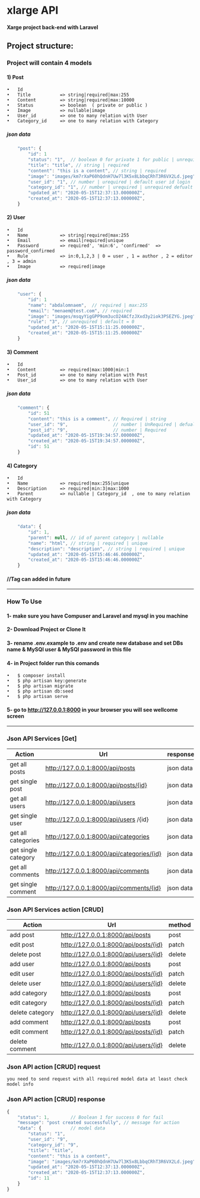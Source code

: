 # xlarge API
####    Xarge project back-end with Laravel
## Project structure:
### Project will contain 4 models
#### 1)	Post
    •	Id
    •	Title           => string|required|max:255
    •	Content         => string|required|max:10000
    •	Status          => boolean  ( private or public )
    •	Image           => nullable|image
    •	User_id         => one to many relation with User
    •	Category_id     => one to many relation with Category
##### json data
```javascript
    "post": {
        "id": 1 
        "status": "1",  // boolean 0 for private 1 for public | unrequired defualt = 1
        "title": "title", // string | required
        "content": "this is a content", // string | required
        "image": "images/km7rXaP60hQdnH7Uw7l3K5x8LbbqCRhT3R6VX2Ld.jpeg", // image file | unrequired defualt = null
        "user_id": "1", // number | urequired | default user id login
        "category_id": "1", // number | urequired | unrequired defualt = null
        "updated_at": "2020-05-15T12:37:13.000000Z",
        "created_at": "2020-05-15T12:37:13.000000Z",
    }
```
#### 2)	User
    •	Id
    •	Name            => string|required|max:255
    •	Email           => email|required|unique
    •	Password        => required', 'min:6', 'confirmed'  => password_confirmed
    •	Rule            => in:0,1,2,3 | 0 = user , 1 = author , 2 = editor , 3 = admin 
    •	Image           => required|image
##### json data
```javascript
    "user": {
        "id": 1
        "name": "abdalomnaem",  // required | max:255
        "email": "menaem@test.com", // required 
        "image": "images/msqyYigGPP9om3ucO24ACfzJXxd3y2iok3PSEZYG.jpeg", // image file | nullable 
        "rule": "3", // unrequired | default = 0
        "updated_at": "2020-05-15T15:11:25.000000Z",
        "created_at": "2020-05-15T15:11:25.000000Z"
    }
```
#### 3)	Comment
    •	Id
    •	Content         => required|max:1000|min:1
    •	Post_id         => one to many relation with Post
    •	User_id         => one to many relation with User
##### json data
```javascript
    "comment": {
        "id": 51
        "content": "this is a comment", // Required | string
        "user_id": "9",                 // number | UnRequired | defualt = id for user login (default id = 1 before add auth)
        "post_id": "9",                 // number | Required 
        "updated_at": "2020-05-15T19:34:57.000000Z",
        "created_at": "2020-05-15T19:34:57.000000Z",
        "id": 51
    }
```
#### 4)	Category
    •	Id
    •	Name            => required|max:255|unique
    •	Description     => required|min:3|max:1000
    •	Parent          => nullable | Category_id  , one to many relation with Category
##### json data
```javascript
    "data": {
        "id": 1,
        "parent": null, // id of parent category | nullable
        "name": "html", // string | required | unique
        "description": "description", // string | required | unique
        "updated_at": "2020-05-15T15:46:46.000000Z",
        "created_at": "2020-05-15T15:46:46.000000Z"
    }
```
####  //Tag can added in future
--------------------------------------------------
### How To Use
#### 1- make sure you have Compuser and Laravel and mysql in you machine
#### 2- Download Project or Clone It
#### 3- rename .env.example to .env and create new database and set DBs name & MySQl user & MySQl password in this file
#### 4- in Project folder run this comands
    •	$ composer install
    •	$ php artisan key:generate
    •	$ php artisan migrate
    •	$ php artisan db:seed
    •	$ php artisan serve
#### 5- go to http://127.0.0.1:8000 in your browser you will see wellcome screen
--------------------------------------------------
### Json API Services [Get]
                    
| Action  | Url  | response |
| ------------- | ------------- | ----------- |
| get all posts       | http://127.0.0.1:8000/api/posts             | json data |
| get single post     | http://127.0.0.1:8000/api/posts/{id}        | json data |
| get all users       | http://127.0.0.1:8000/api/users             | json data |
| get single user     | http://127.0.0.1:8000/api/users /{id}       | json data 
| get all categories  | http://127.0.0.1:8000/api/categories        | json data |
| get single category | http://127.0.0.1:8000/api/categories/{id}   | json data |
| get all comments    | http://127.0.0.1:8000/api/comments          | json data |
| get single comment  | http://127.0.0.1:8000/api/comments/{id}     | json data |

### Json API Services action [CRUD]
                    
| Action  | Url  | method |
| ------------- | ------------- | ---------|
| add post    | http://127.0.0.1:8000/api/posts         | post|  
| edit post   | http://127.0.0.1:8000/api/posts/{id}    | patch |
| delete post | http://127.0.0.1:8000/api/users/{id}    | delete |
| add user    | http://127.0.0.1:8000/api/posts         | post |
| edit user   | http://127.0.0.1:8000/api/posts/{id}    | patch |
| delete user | http://127.0.0.1:8000/api/users/{id}    | delete |
| add category    | http://127.0.0.1:8000/api/posts         | post |  
| edit category   | http://127.0.0.1:8000/api/posts/{id}    | patch |
| delete category | http://127.0.0.1:8000/api/users/{id}    | delete |
| add comment    | http://127.0.0.1:8000/api/posts         | post |
| edit comment   | http://127.0.0.1:8000/api/posts/{id}    | patch |
| delete comment | http://127.0.0.1:8000/api/users/{id}    | delete |

### Json API action [CRUD] request
`you need to send request with all required model data at least check model info`

### Json API action [CRUD] response
```javascript
{
    "status": 1,        // Boolean 1 for success 0 for fail
    "message": "post created successfully", // message for action
    "data": {           // model data
        "status": "1",
        "user_id": "9",
        "category_id": "9",
        "title": "title",
        "content": "this is a content",
        "image": "images/km7rXaP60hQdnH7Uw7l3K5x8LbbqCRhT3R6VX2Ld.jpeg",
        "updated_at": "2020-05-15T12:37:13.000000Z",
        "created_at": "2020-05-15T12:37:13.000000Z",
        "id": 11
    }
}
```

